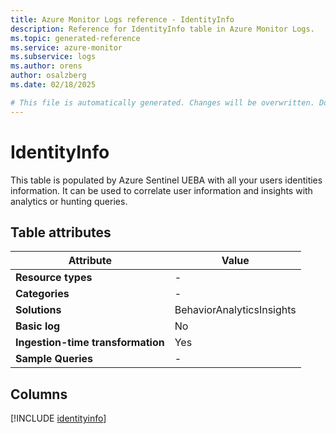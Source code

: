```yaml
---
title: Azure Monitor Logs reference - IdentityInfo
description: Reference for IdentityInfo table in Azure Monitor Logs.
ms.topic: generated-reference
ms.service: azure-monitor
ms.subservice: logs
ms.author: orens
author: osalzberg
ms.date: 02/18/2025

# This file is automatically generated. Changes will be overwritten. Do not change this file directly.
---
```


# IdentityInfo

This table is populated by Azure Sentinel UEBA with all your users identities information. It can be used to correlate user information and insights with analytics or hunting queries.


## Table attributes

|Attribute|Value|
|---|---|
|**Resource types**|-|
|**Categories**|-|
|**Solutions**| BehaviorAnalyticsInsights|
|**Basic log**|No|
|**Ingestion-time transformation**|Yes|
|**Sample Queries**|-|



## Columns
  
[!INCLUDE [identityinfo](~/reusable-content/ce-skilling/azure/includes/azure-monitor/reference/tables/identityinfo-include.md)]
